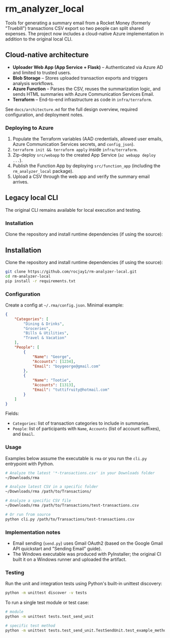 # rm_analyzer_local

Tools for generating a summary email from a Rocket Money (formerly "Truebill") transactions CSV export so two people can split shared expenses. The project now includes a cloud-native Azure implementation in addition to the original local CLI.

## Cloud-native architecture

- **Uploader Web App (App Service + Flask)** – Authenticated via Azure AD and limited to trusted users.
- **Blob Storage** – Stores uploaded transaction exports and triggers analysis workflows.
- **Azure Function** – Parses the CSV, reuses the summarization logic, and sends HTML summaries with Azure Communication Services Email.
- **Terraform** – End-to-end infrastructure as code in `infra/terraform`.

See `docs/architecture.md` for the full design overview, required configuration, and deployment notes.

### Deploying to Azure

1. Populate the Terraform variables (AAD credentials, allowed user emails, Azure Communication Services secrets, and `config_json`).
2. `terraform init && terraform apply` inside `infra/terraform`.
3. Zip-deploy `src/webapp` to the created App Service (`az webapp deploy ...`).
4. Publish the Function App by deploying `src/function_app` (including the `rm_analyzer_local` package).
5. Upload a CSV through the web app and verify the summary email arrives.

## Legacy local CLI

The original CLI remains available for local execution and testing.

### Installation

Clone the repository and install runtime dependencies (if using the source):

## Installation

Clone the repository and install runtime dependencies (if using the source):

```sh
git clone https://github.com/rocjay1/rm-analyzer-local.git
cd rm-analyzer-local
pip install -r requirements.txt
```

### Configuration

Create a config at `~/.rma/config.json`. Minimal example:

```json
{
    "Categories": [
        "Dining & Drinks",
        "Groceries",
        "Bills & Utilities",
        "Travel & Vacation"
    ],
    "People": [
        {
            "Name": "George",
            "Accounts": [1234],
            "Email": "boygeorge@gmail.com"
        },
        {
            "Name": "Tootie",
            "Accounts": [1313],
            "Email": "tuttifruity@hotmail.com"
        }
    ]
}
```

Fields:

- `Categories`: list of transaction categories to include in summaries.
- `People`: list of participants with `Name`, `Accounts` (list of account suffixes), and `Email`.

### Usage

Examples below assume the executable is `rma` or you run the `cli.py` entrypoint with Python.

```sh
# Analyze the latest '*-transactions.csv' in your Downloads folder
~/Downloads/rma

# Analyze latest CSV in a specific folder
~/Downloads/rma /path/to/Transactions/

# Analyze a specific CSV file
~/Downloads/rma /path/to/Transactions/test-transactions.csv

# Or run from source
python cli.py /path/to/Transactions/test-transactions.csv
```

### Implementation notes

- Email sending (`send.py`) uses Gmail OAuth2 (based on the Google Gmail API quickstart and "Sending Email" guide).
- The Windows executable was produced with PyInstaller; the original CI built it on a Windows runner and uploaded the artifact.

### Testing

Run the unit and integration tests using Python's built-in unittest discovery:

```sh
python -m unittest discover -v tests
```

To run a single test module or test case:

```sh
# module
python -m unittest tests.test_send_unit

# specific test method
python -m unittest tests.test_send_unit.TestSendUnit.test_example_method
```

